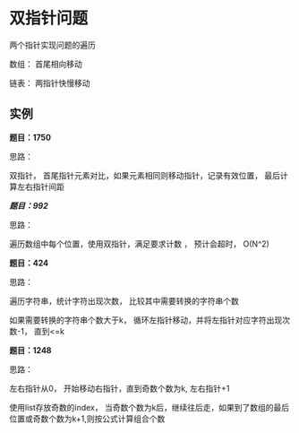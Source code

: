 #  双指针问题

两个指针实现问题的遍历

数组： 首尾相向移动

链表： 两指针快慢移动

## 实例

**题目：1750**

思路：

双指针， 首尾指针元素对比，如果元素相同则移动指针，记录有效位置， 最后计算左右指针间距

***题目：992***

思路：

遍历数组中每个位置，使用双指针，满足要求计数 ，  预计会超时， O(N^2)

**题目：424**

思路：

遍历字符串，统计字符出现次数， 比较其中需要转换的字符串个数

如果需要转换的字符串个数大于k， 循环左指针移动，并将左指针对应字符出现次数-1， 直到<=k

**题目：1248**

思路：

左右指针从0， 开始移动右指针，直到奇数个数为k, 左右指针+1

使用list存放奇数的index， 当奇数个数为k后，继续往后走，如果到了数组的最后位置或奇数个数为k+1,则按公式计算组合个数





